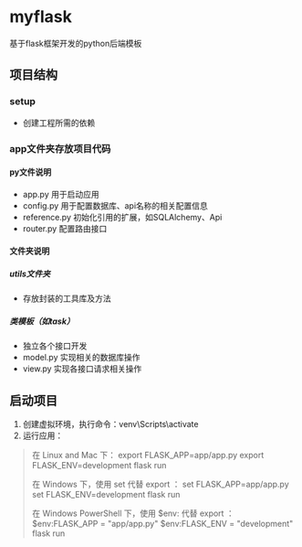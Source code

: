 # myflask

基于flask框架开发的python后端模板


## 项目结构
### setup
* 创建工程所需的依赖
### app文件夹存放项目代码
#### py文件说明
* app.py 用于启动应用
* config.py 用于配置数据库、api名称的相关配置信息
* reference.py 初始化引用的扩展，如SQLAlchemy、Api
* router.py 配置路由接口
#### 文件夹说明
##### utils文件夹
* 存放封装的工具库及方法
##### 类模板（如task）
* 独立各个接口开发
* model.py 实现相关的数据库操作
* view.py 实现各接口请求相关操作

## 启动项目
1. 创建虚拟环境，执行命令：venv\Scripts\activate
2. 运行应用：
>在 Linux and Mac 下：
>export FLASK_APP=app/app.py
>export FLASK_ENV=development
>flask run
>
>在 Windows 下，使用 set 代替 export ：
>set FLASK_APP=app/app.py
>set FLASK_ENV=development
>flask run
>
>在 Windows PowerShell 下，使用 $env: 代替 export ：
>$env:FLASK_APP = "app/app.py"
>$env:FLASK_ENV = "development"
>flask run